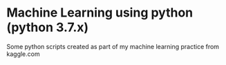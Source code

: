 # Machine Learning using python (python 3.7.x)

Some python scripts created as part of my machine learning practice from kaggle.com
